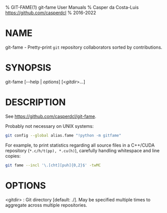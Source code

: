 % GIT-FAME(1) git-fame User Manuals
% Casper da Costa-Luis <https://github.com/casperdcl>
% 2016-2022

# NAME

git-fame - Pretty-print `git` repository collaborators sorted by contributions.

# SYNOPSIS

git-fame [\--help | *options*] [<*gitdir*>...]

# DESCRIPTION

See <https://github.com/casperdcl/git-fame>.

Probably not necessary on UNIX systems:

```sh
git config --global alias.fame "!python -m gitfame"
```

For example, to print statistics regarding all source files in a C++/CUDA
repository (``*.c/h/t(pp), *.cu(h)``), carefully handling whitespace and line
copies:

```sh
git fame --incl '\.[cht][puh]{0,2}$' -twMC
```

# OPTIONS

\<gitdir>
: Git directory [default: ./].
May be specified multiple times to aggregate across
multiple repositories.
